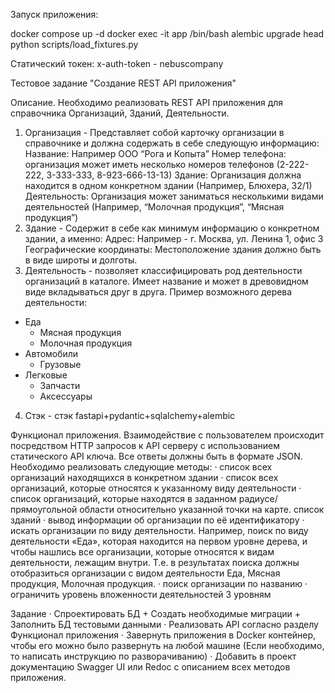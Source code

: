 Запуск приложения:

docker compose up -d
docker exec -it app /bin/bash
alembic upgrade head
python scripts/load_fixtures.py


Статический токен: 
x-auth-token - nebuscompany




Тестовое задание "Создание REST API приложения"

Описание.
Необходимо реализовать REST API приложения для справочника Организаций, Зданий, Деятельности.
1.	Организация - Представляет собой карточку организации в справочнике и должна содержать в себе следующую информацию:
	Название: Например ООО “Рога и Копыта”
	Номер телефона: организация может иметь несколько номеров телефонов (2-222-222, 3-333-333, 8-923-666-13-13)
	Здание: Организация должна находится в одном конкретном здании (Например, Блюхера, 32/1)
	Деятельность: Организация может заниматься несколькими видами деятельностей (Например, “Молочная продукция”, “Мясная продукция”)
2.	Здание - Содержит в себе как минимум информацию о конкретном здании, а именно:
	Адрес: Например - г. Москва, ул. Ленина 1, офис 3
	Географические координаты: Местоположение здания должно быть в виде широты и долготы.
3.	Деятельность - позволяет классифицировать род деятельности организаций в каталоге. Имеет название и может
в древовидном виде вкладываться друг в друга. Пример возможного дерева деятельности:
  - Еда
    - Мясная продукция
    - Молочная продукция
  - Автомобили
    - Грузовые
  - Легковые
      - Запчасти
      - Аксессуары
4. Стэк - стэк fastapi+pydantic+sqlalchemy+alembic

Функционал приложения.
Взаимодействие с пользователем происходит посредством HTTP запросов к API серверу с использованием статического API
ключа. Все ответы должны быть в формате JSON. Необходимо реализовать следующие методы:
·	список всех организаций находящихся в конкретном здании
·	список всех организаций, которые относятся к указанному виду деятельности
·	список организаций, которые находятся в заданном радиусе/прямоугольной области относительно указанной точки на карте.
список зданий
·	вывод информации об организации по её идентификатору
·	искать организации по виду деятельности. Например, поиск по виду деятельности «Еда», которая находится на первом
уровне дерева, и чтобы нашлись все организации, которые относятся к видам деятельности, лежащим внутри.
Т.е. в результатах поиска должны отобразиться организации с видом деятельности Еда, Мясная продукция, Молочная продукция.
·	поиск организации по названию
·	ограничить уровень вложенности деятельностей 3 уровням

Задание
·	Спроектировать БД + Создать необходимые миграции + Заполнить БД тестовыми данными
·	Реализовать API согласно разделу Функционал приложения
·	Завернуть приложения в Docker контейнер, чтобы его можно было развернуть на любой машине
(Если необходимо, то написать инструкцию по разворачиванию)
·	Добавить в проект документацию Swagger UI или Redoc с описанием всех методов приложения.
